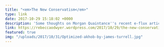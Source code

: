```yaml
---
title: "<em>The New Conservatism</em>"
type: link
date: 2017-10-29 15:18:02 +0000
description: 'Some thoughts on Morgan Quaintance''s recent e-flux article (blog). '
link: https://rebeccaodwyer.wordpress.com/2017/10/29/the-new-conservatism/
featured: true
img: "/uploads/2017/10/31/Optimized-akhob-by-james-turrell.jpg"
---
```

